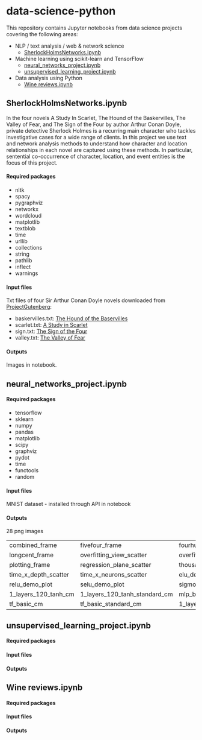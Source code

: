 # data-science-python

This repository contains Jupyter notebooks from data science projects covering the following areas:

- NLP / text analysis / web & network science
  - [SherlockHolmsNetworks.ipynb](https://github.com/tphu06/data-science-python/blob/main/SherlockHolmsNetworks.ipynb)
- Machine learning using scikit-learn and TensorFlow
  - [neural_networks_project.ipynb](http://github.com/tphu06/data-science-python/blob/main/neural_networks_project.ipynb)
  - [unsupervised_learning_project.ipynb](https://github.com/tphu06/data-science-python/blob/main/unsupervised_learning_project.ipynb)
- Data analysis using Python
  - [Wine reviews.ipynb](https://github.com/tphu06/data-science-python/blob/main/Wine%20reviews.ipynb)

## SherlockHolmsNetworks.ipynb
In the four novels A Study In Scarlet, The Hound of the Baskervilles, The Valley of Fear, and The Sign of the Four by author Arthur Conan Doyle, private detective Sherlock Holmes is a recurring main character who tackles investigative cases for a wide range of clients. In this project we use text and network analysis methods to understand how character and location relationships in each novel are captured using these methods. In particular, sentential co-occurrence of character, location, and event entities is the focus of this project.

#### Required packages
- nltk
- spacy
- pygraphviz
- networkx
- wordcloud
- matplotlib
- textblob
- time
- urllib
- collections
- string
- pathlib
- inflect
- warnings

#### Input files
Txt files of four Sir Arthur Conan Doyle novels downloaded from [ProjectGutenberg](https://www.gutenberg.org/):
- baskervilles.txt: [The Hound of the Baservilles](https://www.gutenberg.org/ebooks/3070)
- scarlet.txt: [A Study in Scarlet](https://www.gutenberg.org/ebooks/244)
- sign.txt: [The Sign of the Four](https://www.gutenberg.org/ebooks/2097)
- valley.txt: [The Valley of Fear](https://www.gutenberg.org/ebooks/3289)

#### Outputs
Images in notebook.

## neural_networks_project.ipynb

#### Required packages
- tensorflow
- sklearn
- numpy
- pandas
- matplotlib
- scipy
- graphviz
- pydot
- time
- functools
- random

#### Input files
MNIST dataset - installed through API in notebook

#### Outputs
28 png images

| | | | |
|---|---|---|---|
| combined_frame | fivefour_frame |fourhundred_frame|hexsquared_frame|
|longcent_frame|overfitting_view_scatter|overfitting_x_depth_scatter|overfitting_x_neurons_scatter|
|plotting_frame|regression_plane_scatter|thousand_frame|time_view_scatter|
|time_x_depth_scatter|time_x_neurons_scatter|elu_demo_plot|leaky_relu_demo_plot|
|relu_demo_plot| selu_demo_plot|sigmoid_demo_plot|tanh_demo_plot|
|1_layers_120_tanh_cm|1_layers_120_tanh_standard_cm|mlp_best_cm|mlp_best_standard_cm|
|tf_basic_cm|tf_basic_standard_cm|1_layers_120_tanh|time_pie|

## unsupervised_learning_project.ipynb
#### Required packages
#### Input files
#### Outputs

## Wine reviews.ipynb
#### Required packages
#### Input files
#### Outputs
